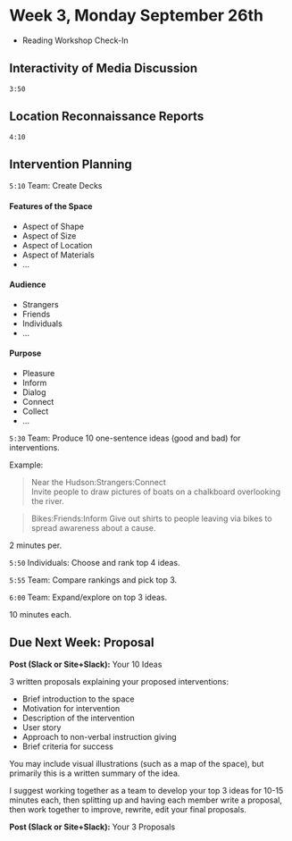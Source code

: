 # Week 3, Monday September 26th

- Reading Workshop Check-In

## Interactivity of Media Discussion
`3:50`

## Location Reconnaissance Reports
`4:10`


## Intervention Planning
`5:10`
Team: Create Decks

#### Features of the Space
- Aspect of Shape
- Aspect of Size
- Aspect of Location
- Aspect of Materials
- ...

#### Audience
- Strangers
- Friends
- Individuals
- ...

#### Purpose
- Pleasure
- Inform
- Dialog
- Connect
- Collect
- ...

`5:30`
Team: Produce 10 one-sentence ideas (good and bad) for interventions.

Example:
> Near the Hudson:Strangers:Connect  
> Invite people to draw pictures of boats on a chalkboard overlooking the river.

> Bikes:Friends:Inform
> Give out shirts to people leaving via bikes to spread awareness about a cause.

2 minutes per.

`5:50`
Individuals: Choose and rank top 4 ideas.

`5:55`
Team: Compare rankings and pick top 3.

`6:00`
Team: Expand/explore on top 3 ideas.

10 minutes each.



## Due Next Week: Proposal

**Post (Slack or Site+Slack):** Your 10 Ideas

3 written proposals explaining your proposed interventions:

- Brief introduction to the space
- Motivation for intervention
- Description of the intervention
- User story
- Approach to non-verbal instruction giving
- Brief criteria for success

You may include visual illustrations (such as a map of the space), but primarily this is a written summary of the idea.

I suggest working together as a team to develop your top 3 ideas for 10-15 minutes each, then splitting up and having each member write a proposal, then work together to improve, rewrite, edit your final proposals.


**Post (Slack or Site+Slack):** Your 3 Proposals
